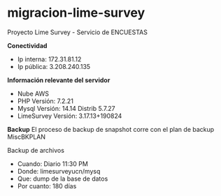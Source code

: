 # migracion-lime-survey
Proyecto Lime Survey - Servicio de ENCUESTAS

**Conectividad**
* Ip interna: 172.31.81.12
* Ip pública: 3.208.240.135

**Información relevante del servidor**
* Nube AWS
* PHP Versión: 7.2.21
* Mysql  Versión: 14.14 Distrib 5.7.27
* LimeSurvey Versión: 3.17.13+190824

**Backup**
El proceso de backup de snapshot corre con el plan de backup MiscBKPLAN

Backup de archivos
* Cuando: Diario 11:30 PM
* Donde: limesurveyucn/mysq
* Que: dump de la base de datos
* Por cuanto: 180 días
